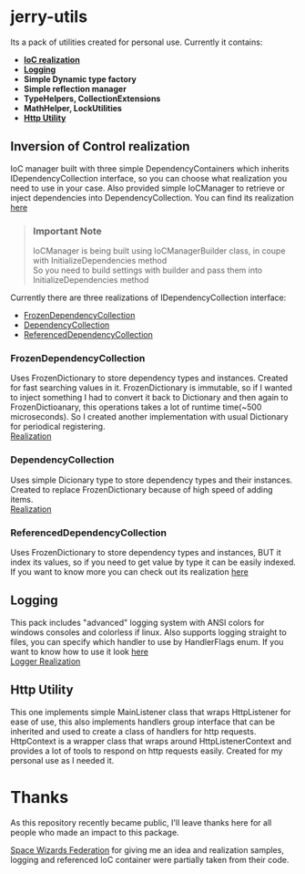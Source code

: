 # jerry-utils
Its a pack of utilities created for personal use.
Currently it contains:
- **[IoC realization](#inversion-of-control-realization)**
- **[Logging](#logging)**
- **Simple Dynamic type factory**
- **Simple reflection manager**
- **TypeHelpers, CollectionExtensions**
- **MathHelper, LockUtilities**
- **[Http Utility](#http-utility)**

## Inversion of Control realization
IoC manager built with three simple DependencyContainers which inherits IDependencyCollection interface, so you can
choose what realization you need to use in your case. Also provided simple IoCManager to retrieve or inject dependencies into DependencyCollection.
You can find its realization [here](https://github.com/JerryImMouse/jerry-utils/blob/master/Project.Utilities/IoC/General/IoCManager.cs)
> ### Important Note
> IoCManager is being built using IoCManagerBuilder class, in coupe with InitializeDependencies method  
> So you need to build settings with builder and pass them into InitializeDependencies method


Currently there are three realizations of IDependencyCollection interface:
- [FrozenDependencyCollection](#frozendependencycollection)
- [DependencyCollection](#dependencycollection)
- [ReferencedDependencyCollection](#referenceddependencycollection)

### FrozenDependencyCollection
Uses FrozenDictionary to store dependency types and instances.
Created for fast searching values in it.
FrozenDictionary is immutable, so if I wanted to inject something I had to convert it back to Dictionary and then again to FrozenDictioanary, this operations takes a lot of runtime time(~500 microseconds).
So I created another implementation with usual Dictionary for periodical registering.  
[Realization](https://github.com/JerryImMouse/jerry-utils/blob/master/Project.Utilities/IoC/Frozen/FrozenDependencyCollection.cs)

### DependencyCollection
Uses simple Dicionary type to store dependency types and their instances.
Created to replace FrozenDictionary because of high speed of adding items.  
[Realization](https://github.com/JerryImMouse/jerry-utils/blob/master/Project.Utilities/IoC/Default/DependencyCollection.cs)

### ReferencedDependencyCollection
Uses FrozenDictionary to store dependency types and instances, BUT it index its values, so if you need to get value by type it can be easily indexed.
If you want to know more you can check out its realization [here](https://github.com/JerryImMouse/jerry-utils/blob/master/Project.Utilities/IoC/Referenced/DepIdx.cs)

## Logging
This pack includes "advanced" logging system with ANSI colors for windows consoles and colorless if linux. Also supports logging straight to files, you can specify which handler to use by HandlerFlags enum. If you want to know how to use it look [here](https://github.com/JerryImMouse/jerry-utils/blob/master/Project.Utilities/Examples/LoggingExample/ExampleProgram.cs)  
[Logger Realization](https://github.com/JerryImMouse/jerry-utils/blob/master/Project.Utilities/Logging/Logger.cs)

## Http Utility
This one implements simple MainListener class that wraps HttpListener for ease of use, this also implements handlers group interface that can be inherited and used to create a class of handlers for http requests. HttpContext is a wrapper class that wraps around HttpListenerContext and provides a lot of tools to respond on http requests easily. 
Created for my personal use as I needed it.

# Thanks
As this repository recently became public, I'll leave thanks here for all people who made an impact to this package.  

[Space Wizards Federation](https://github.com/space-wizards) for giving me an idea and realization samples, logging and referenced IoC container were partially taken from their code.
